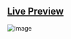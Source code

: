 ## [Live Preview](https://ihavethesourcecode.github.io/profile-card-component-main/)
![image](https://user-images.githubusercontent.com/58383582/184545330-004e5b03-f3bc-4884-b30a-bad46ba3abd7.png)



